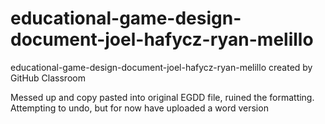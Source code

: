 # educational-game-design-document-joel-hafycz-ryan-melillo
educational-game-design-document-joel-hafycz-ryan-melillo created by GitHub Classroom

Messed up and copy pasted into original EGDD file, ruined the formatting. Attempting to undo, but for now have uploaded a word version
